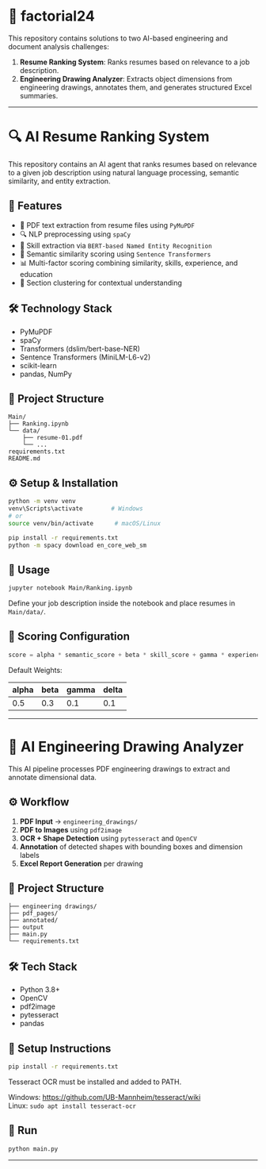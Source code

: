 # 🧠 factorial24

This repository contains solutions to two AI-based engineering and document analysis challenges:

1. **Resume Ranking System**: Ranks resumes based on relevance to a job description.
2. **Engineering Drawing Analyzer**: Extracts object dimensions from engineering drawings, annotates them, and generates structured Excel summaries.

---

# 🔍 AI Resume Ranking System

This repository contains an AI agent that ranks resumes based on relevance to a given job description using natural language processing, semantic similarity, and entity extraction.

## 🚀 Features

- 📄 PDF text extraction from resume files using `PyMuPDF`
- 🔍 NLP preprocessing using `spaCy`
- 🤖 Skill extraction via `BERT-based Named Entity Recognition`
- 🧠 Semantic similarity scoring using `Sentence Transformers`
- 📊 Multi-factor scoring combining similarity, skills, experience, and education
- 🔗 Section clustering for contextual understanding

## 🛠️ Technology Stack

- PyMuPDF
- spaCy
- Transformers (dslim/bert-base-NER)
- Sentence Transformers (MiniLM-L6-v2)
- scikit-learn
- pandas, NumPy

## 📁 Project Structure

```
Main/
├── Ranking.ipynb
└── data/
    ├── resume-01.pdf
    └── ...
requirements.txt
README.md
```

## ⚙️ Setup & Installation

```bash
python -m venv venv
venv\Scripts\activate        # Windows
# or
source venv/bin/activate      # macOS/Linux

pip install -r requirements.txt
python -m spacy download en_core_web_sm
```

## 🧪 Usage

```bash
jupyter notebook Main/Ranking.ipynb
```

Define your job description inside the notebook and place resumes in `Main/data/`.

## 🔧 Scoring Configuration

```python
score = alpha * semantic_score + beta * skill_score + gamma * experience_score + delta * education_flag
```

Default Weights:

| alpha | beta | gamma | delta |
|-------|------|-------|--------|
| 0.5   | 0.3  | 0.1   | 0.1    |

---

# 📐 AI Engineering Drawing Analyzer

This AI pipeline processes PDF engineering drawings to extract and annotate dimensional data.

## ⚙️ Workflow

1. **PDF Input** → `engineering_drawings/`
2. **PDF to Images** using `pdf2image`
3. **OCR + Shape Detection** using `pytesseract` and `OpenCV`
4. **Annotation** of detected shapes with bounding boxes and dimension labels
5. **Excel Report Generation** per drawing

## 📁 Project Structure

```
├── engineering drawings/
├── pdf_pages/
├── annotated/
├── output
├── main.py
└── requirements.txt
```

## 🛠️ Tech Stack

- Python 3.8+
- OpenCV
- pdf2image
- pytesseract
- pandas

## 🔧 Setup Instructions

```bash
pip install -r requirements.txt
```

Tesseract OCR must be installed and added to PATH.

Windows: https://github.com/UB-Mannheim/tesseract/wiki  
Linux: `sudo apt install tesseract-ocr`

## 🚀 Run

```bash
python main.py
```

---
